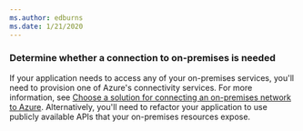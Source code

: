 ```yaml
---
ms.author: edburns
ms.date: 1/21/2020
---
```


### Determine whether a connection to on-premises is needed

If your application needs to access any of your on-premises services, you'll need to provision one of Azure's connectivity services. For more information, see [Choose a solution for connecting an on-premises network to Azure](/azure/architecture/reference-architectures/hybrid-networking/). Alternatively, you'll need to refactor your application to use publicly available APIs that your on-premises resources expose.
